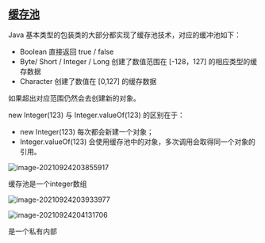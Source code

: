 ## [缓存池](https://duhouan.github.io/Java/#/JavaBasics/1_数据类型?id=缓存池)

Java 基本类型的包装类的大部分都实现了缓存池技术，对应的缓冲池如下：

- Boolean 直接返回 true / false
- Byte/ Short / Integer / Long 创建了数值范围在 [-128，127] 的相应类型的缓存数据
- Character 创建了数值在 [0,127] 的缓存数据

如果超出对应范围仍然会去创建新的对象。



new Integer(123) 与 Integer.valueOf(123) 的区别在于：

- new Integer(123) 每次都会新建一个对象；
- Integer.valueOf(123) 会使用缓存池中的对象，多次调用会取得同一个对象的引用。

![image-20210924203855917](C:\Users\11096\AppData\Roaming\Typora\typora-user-images\image-20210924203855917.png)

缓存池是一个integer数组

![image-20210924203933977](C:\Users\11096\AppData\Roaming\Typora\typora-user-images\image-20210924203933977.png)

![image-20210924204131706](C:\Users\11096\AppData\Roaming\Typora\typora-user-images\image-20210924204131706.png)

是一个私有内部